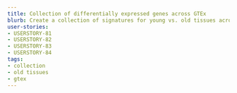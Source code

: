 ```yaml
---
title: Collection of differentially expressed genes across GTEx
blurb: Create a collection of signatures for young vs. old tissues across all GTEx tissues.
user-stories:
- USERSTORY-81
- USERSTORY-82
- USERSTORY-83
- USERSTORY-84
tags:
- collection
- old tissues
- gtex
---
```

